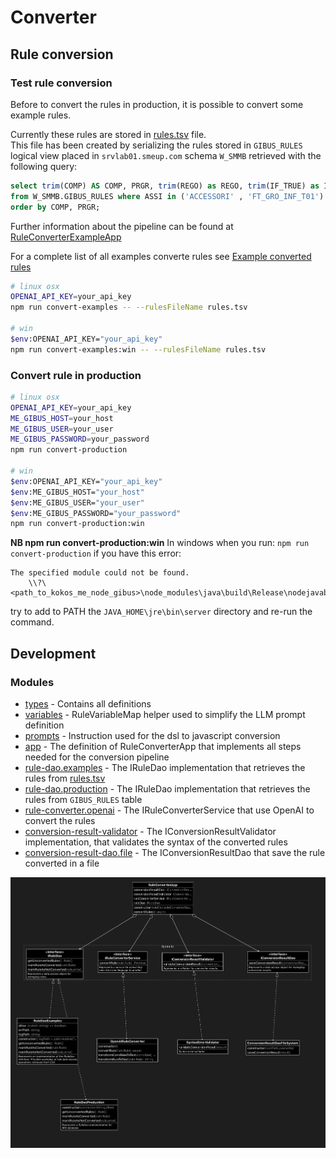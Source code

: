 # Converter

## Rule conversion

### Test rule conversion

Before to convert the rules in production, it is possible to convert some example rules.  

Currently these rules are stored in [rules.tsv](../assets/test/rules.tsv) file.  
This file has been created by serializing the rules stored in `GIBUS_RULES` logical view placed in `srvlab01.smeup.com` schema `W_SMMB` retrieved with the following query:

```sql
select trim(COMP) AS COMP, PRGR, trim(REGO) as REGO, trim(IF_TRUE) as IF_TRUE, trim(IF_FALSE) as IF_FALSE 
from W_SMMB.GIBUS_RULES where ASSI in ('ACCESSORI' , 'FT_GRO_INF_T01')
order by COMP, PRGR;
```

Further information about the pipeline can be found at [RuleConverterExampleApp](../src/converter/app.examples.ts) 

For a complete list of all examples converte rules see [Example converted rules](../assets/test/readme.md)

```sh
# linux osx
OPENAI_API_KEY=your_api_key
npm run convert-examples -- --rulesFileName rules.tsv

# win
$env:OPENAI_API_KEY="your_api_key"
npm run convert-examples:win -- --rulesFileName rules.tsv
```


### Convert rule in production

```sh
# linux osx
OPENAI_API_KEY=your_api_key
ME_GIBUS_HOST=your_host
ME_GIBUS_USER=your_user
ME_GIBUS_PASSWORD=your_password
npm run convert-production

# win
$env:OPENAI_API_KEY="your_api_key"
$env:ME_GIBUS_HOST="your_host"
$env:ME_GIBUS_USER="your_user"
$env:ME_GIBUS_PASSWORD="your_password"
npm run convert-production:win
```

**NB npm run convert-production:win**
In windows when you run: `npm run convert-production` if you have this error: 
```
The specified module could not be found.
    \\?\<path_to_kokos_me_node_gibus>\node_modules\java\build\Release\nodejavabridge_bindings.node
```
try to add to PATH the `JAVA_HOME\jre\bin\server` directory and re-run the command. 


## Development

### Modules
- [types](../src/converter/types.ts) - Contains all definitions
- [variables](../src/converter/variables.ts) - RuleVariableMap helper used to simplify the LLM prompt definition
- [prompts](../src/converter/prompts.ts) - Instruction used for the dsl to javascript conversion
- [app](../src/converter/app.ts) - The definition of RuleConverterApp that implements all steps needed for the conversion pipeline
- [rule-dao.examples](../src/converter/rule-dao.examples.ts) - The IRuleDao implementation that retrieves the rules from [rules.tsv](../assets/test/rules.tsv)
- [rule-dao.production](../src/converter/rule-dao.production.ts) - The IRuleDao implementation that retrieves the rules from `GIBUS_RULES` table
- [rule-converter.openai](../src/converter/rule-converter.openai.ts) - The IRuleConverterService that use OpenAI to convert the rules
- [conversion-result-validator](../src/converter/conversion-result-validator.ts) - The IConversionResultValidator implementation, that validates the syntax of the converted rules
- [conversion-result-dao.file](../src/converter/convertion-result-dao.file.ts) - The IConversionResultDao that save the rule converted in a file


![Image](converter_diagram.png)

